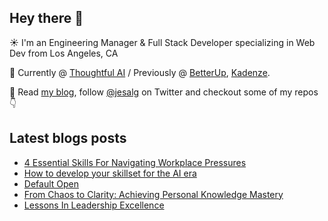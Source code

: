## Hey there 👋
:sunny: I'm an Engineering Manager & Full Stack Developer specializing in Web Dev from Los Angeles, CA

:office: Currently @ [Thoughtful AI](https://github.com/Thoughtful-Automation) / Previously @ [BetterUp](https://github.com/BetterUp), [Kadenze](https://github.com/Kadenze).

:eyes: Read [my blog](https://jes.al/), follow [@jesalg](https://twitter.com/jesalg) on Twitter and checkout some of my repos :point_down: 

## Latest blogs posts
<!-- BLOG-POST-LIST:START -->
- [4 Essential Skills For Navigating Workplace Pressures](https://jes.al/2024/05/4-essential-skills-navigating-workplace-pressures/)
- [How to develop your skillset for the AI era](https://jes.al/2024/04/how-to-deveop-your-skillset-for-the-ai-area/)
- [Default Open](https://jes.al/2024/02/default-open/)
- [From Chaos to Clarity: Achieving Personal Knowledge Mastery](https://jes.al/2024/01/from-chaos-to-clarity-achieving-personal-knowledge-mastery/)
- [Lessons In Leadership Excellence](https://jes.al/2023/12/lessons-in-leadership-excellence/)
<!-- BLOG-POST-LIST:END -->
